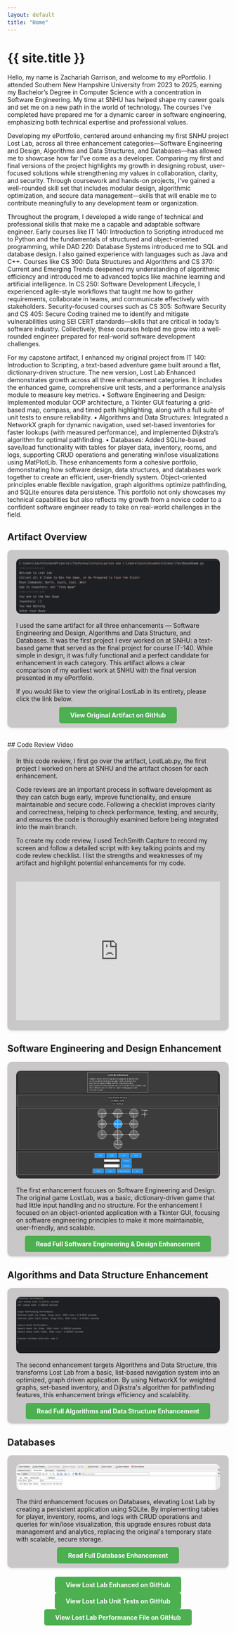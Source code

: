 ```yaml
---
layout: default
title: "Home"
---
```


# {{ site.title }}

Hello, my name is Zachariah Garrison, and welcome to my ePortfolio. I attended Southern New Hampshire University from 2023 to 2025, earning my Bachelor’s Degree in Computer Science with a concentration in Software Engineering. My time at SNHU has helped shape my career goals and set me on a new path in the world of technology. The courses I’ve completed have prepared me for a dynamic career in software engineering, emphasizing both technical expertise and professional values.

Developing my ePortfolio, centered around enhancing my first SNHU project Lost Lab, across all three enhancement categories—Software Engineering and Design, Algorithms and Data Structures, and Databases—has allowed me to showcase how far I’ve come as a developer. Comparing my first and final versions of the project highlights my growth in designing robust, user-focused solutions while strengthening my values in collaboration, clarity, and security. Through coursework and hands-on projects, I’ve gained a well-rounded skill set that includes modular design, algorithmic optimization, and secure data management—skills that will enable me to contribute meaningfully to any development team or organization.

Throughout the program, I developed a wide range of technical and professional skills that make me a capable and adaptable software engineer. Early courses like IT 140: Introduction to Scripting introduced me to Python and the fundamentals of structured and object-oriented programming, while DAD 220: Database Systems introduced me to SQL and database design. I also gained experience with languages such as Java and C++. Courses like CS 300: Data Structures and Algorithms and CS 370: Current and Emerging Trends deepened my understanding of algorithmic efficiency and introduced me to advanced topics like machine learning and artificial intelligence. In CS 250: Software Development Lifecycle, I experienced agile-style workflows that taught me how to gather requirements, collaborate in teams, and communicate effectively with stakeholders. Security-focused courses such as CS 305: Software Security and CS 405: Secure Coding trained me to identify and mitigate vulnerabilities using SEI CERT standards—skills that are critical in today’s software industry. Collectively, these courses helped me grow into a well-rounded engineer prepared for real-world software development challenges.

For my capstone artifact, I enhanced my original project from IT 140: Introduction to Scripting, a text-based adventure game built around a flat, dictionary-driven structure. The new version, Lost Lab Enhanced demonstrates growth across all three enhancement categories. It includes the enhanced game, comprehensive unit tests, and a performance analysis module to measure key metrics.
•	Software Engineering and Design: Implemented modular OOP architecture, a Tkinter GUI featuring a grid-based map, compass, and timed path highlighting, along with a full suite of unit tests to ensure reliability.
•	Algorithms and Data Structures: Integrated a NetworkX graph for dynamic navigation, used set-based inventories for faster lookups (with measured performance), and implemented Dijkstra’s algorithm for optimal pathfinding.
•	Databases: Added SQLite-based save/load functionality with tables for player data, inventory, rooms, and logs, supporting CRUD operations and generating win/lose visualizations using MatPlotLib.
These enhancements form a cohesive portfolio, demonstrating how software design, data structures, and databases work together to create an efficient, user-friendly system. Object-oriented principles enable flexible navigation, graph algorithms optimize pathfinding, and SQLite ensures data persistence. This portfolio not only showcases my technical capabilities but also reflects my growth from a novice coder to a confident software engineer ready to take on real-world challenges in the field.


## Artifact Overview

<div style="background-color: #c9c7c7; padding: 20px; border-radius: 10px; box-shadow: 0 2px 5px rgba(0,0,0,0.1); margin-bottom: 30px;">

<!-- OG Running Screenshot -->
<div style="text-align:center; margin-bottom: 15px;">
  <img src="images/OG Running.png" alt="Original LostLab Running Screenshot" style="max-width:100%; border-radius:10px;">
</div>

I used the same artifact for all three enhancements — Software Engineering and Design, Algorithms and Data Structure, and Databases. 
It was the first project I ever worked on at SNHU: a text-based game that served as the final project for course IT-140. 
While simple in design, it was fully functional and a perfect candidate for enhancement in each category. 
This artifact allows a clear comparison of my earliest work at SNHU with the final version presented in my ePortfolio. 

If you would like to view the original LostLab in its entirety, please click the link below.

<div style="text-align:center; margin-top:20px;">
  <a href="https://github.com/zag2493/zag2493.github.io/blob/main/OriginalLostLab.py" 
     target="_blank" 
     rel="noopener noreferrer"
     style="background-color:#4CAF50; color:white; padding:10px 25px; text-decoration:none; border-radius:5px; font-weight:bold;">
     View Original Artifact on GitHub
  </a>
</div>

</div>
## Code Review Video

<div style="display: flex; flex-wrap: wrap; gap: 20px; align-items: flex-start; background-color: #c9c7c7; padding: 20px; border-radius: 10px; box-shadow: 0 2px 5px rgba(0,0,0,0.1);">

<div style="flex: 1; min-width: 300px;">
In this code review, I first go over the artifact, LostLab.py, the first project I worked on here at SNHU and the artifact chosen for each enhancement. 

Code reviews are an important process in software development as they can catch bugs early, improve functionality, and ensure maintainable and secure code. Following a checklist improves clarity and correctness, helping to check performance, testing, and security, and ensures the code is thoroughly examined before being integrated into the main branch.

To create my code review, I used TechSmith Capture to record my screen and follow a detailed script with key talking points and my code review checklist. I list the strengths and weaknesses of my artifact and highlight potential enhancements for my code.

</div>

<div style="flex: 1; min-width: 300px;">
<iframe width="100%" height="315" 
        src="https://www.youtube.com/embed/t0SVgCdGR3Q"
        title="YouTube video player" 
        frameborder="0" 
        allowfullscreen>
</iframe>
</div>

</div>

## Software Engineering and Design Enhancement

<div style="background-color: #c9c7c7; padding: 20px; border-radius: 10px; box-shadow: 0 2px 5px rgba(0,0,0,0.1); margin-bottom: 30px;">

<!-- Final Game Running Screenshot -->
<div style="text-align:center; margin-bottom: 15px;">
  <img src="images/FinalGameRunning.png" alt="Final LostLab Enhanced Running Screenshot" style="max-width:100%; border-radius:10px;">
</div>

The first enhancement focuses on Software Engineering and Design. The original game LostLab, was a basic, dictionary-driven game that had little input handling and no structure. For the enhancement I focused on an object-oriented application with a Tkinter GUI, focusing on software engineering principles to make it more maintainable, user-friendly, and scalable. 

<div style="text-align:center; margin-top:20px;">
<a href="/enhancements/software_design/" 
   style="background-color:#4CAF50; color:white; padding:10px 25px; text-decoration:none; border-radius:5px; font-weight:bold;">
   Read Full Software Engineering & Design Enhancement
</a>
</div>

</div>

## Algorithms and Data Structure Enhancement 

<div style="background-color: #c9c7c7; padding: 20px; border-radius: 10px; box-shadow: 0 2px 5px rgba(0,0,0,0.1); margin-bottom: 30px;">

<!-- Performance Screenshot -->
<div style="text-align:center; margin-bottom: 15px;">
  <img src="images/performance.png" alt="Lost Lab Performance Screenshot" style="max-width:100%; border-radius:10px;">
</div>


The second enhancement targets Algorithms and Data Structure, this transforms Lost Lab from a basic, list-based navigation system into an optimized, graph driven application. By using NetworkX for weighted graphs, set-based inventory, and Dijkstra's algorithm for pathfinding features, this enhancement brings efficiency and scalability.

<div style="text-align:center; margin-top:20px;">
<a href="/enhancements/algorithms/" 
   style="background-color:#4CAF50; color:white; padding:10px 25px; text-decoration:none; border-radius:5px; font-weight:bold;">
   Read Full Algorithms and Data Structure Enhancement
</a>
</div>

</div> 

## Databases

<div style="background-color: #c9c7c7; padding: 20px; border-radius: 10px; box-shadow: 0 2px 5px rgba(0,0,0,0.1); margin-bottom: 30px;">

<!-- Database Screenshot -->
<div style="text-align:center; margin-bottom: 15px;">
  <img src="images/db.png" alt="Lost Lab Database Screenshot" style="max-width:100%; border-radius:10px;">
</div>

The third enhancement focuses on Databases, elevating Lost Lab by creating a persistent application using SQLite. By implementing tables for player, inventory, rooms, and logs with CRUD operations and queries for win/lose visualization, this upgrade ensures robust data management and analytics, replacing the original's temporary state with scalable, secure storage. 

<div style="text-align:center; margin-top:20px;">
<a href="/enhancements/databases/" 
   style="background-color:#4CAF50; color:white; padding:10px 25px; text-decoration:none; border-radius:5px; font-weight:bold;">
   Read Full Database Enhancement
</a>
</div>

</div>

<div style="text-align:center; margin-top:20px;">
  <a href="https://github.com/zag2493/zag2493.github.io/blob/main/LostLabEnhanced.py" 
     target="_blank" 
     rel="noopener noreferrer"
     style="background-color:#4CAF50; color:white; padding:10px 25px; text-decoration:none; border-radius:5px; font-weight:bold;">
     View Lost Lab Enhanced on GitHub
  </a>
</div>

<div style="text-align:center; margin-top:20px;">
  <a href="https://github.com/zag2493/zag2493.github.io/blob/main/test_Lost_Lab_Enhanced.py" 
     target="_blank" 
     rel="noopener noreferrer"
     style="background-color:#4CAF50; color:white; padding:10px 25px; text-decoration:none; border-radius:5px; font-weight:bold;">
     View Lost Lab Unit Tests on GitHub
  </a>
</div>

<div style="text-align:center; margin-top:20px;">
  <a href="https://github.com/zag2493/zag2493.github.io/blob/main/performance.py" 
     target="_blank" 
     rel="noopener noreferrer"
     style="background-color:#4CAF50; color:white; padding:10px 25px; text-decoration:none; border-radius:5px; font-weight:bold;">
     View Lost Lab Performance File on GitHub
  </a>
</div>

</div>
